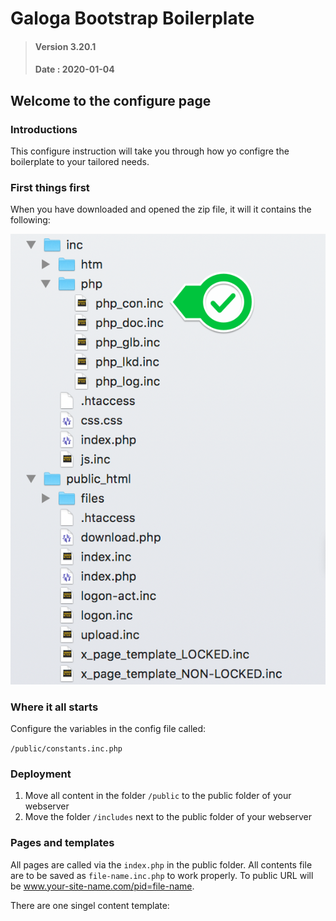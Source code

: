 # Galoga Bootstrap Boilerplate
> #### Version 3.20.1 
> #### Date : 2020-01-04

## Welcome to the configure page
### Introductions
This configure instruction will take you through how yo configre the boilerplate to your tailored needs.

### First things first
When you have downloaded and opened the zip file, it will it contains the following:

![File layout map](site.png)

### Where it all starts
Configure the variables in the config file called:

<code>/public/constants.inc.php</code>

### Deployment 

1. Move all content in the folder <code>/public</code> to the public folder of your webserver 
2. Move the folder <code>/includes</code> next to the public folder of your webserver 

### Pages and templates
All pages are called via the <code>index.php</code> in the public folder. All contents file are to be saved as <code>file-name.inc.php</code> to work properly.
To public URL will be www.your-site-name.com/pid=file-name.

There are one singel content template: 
